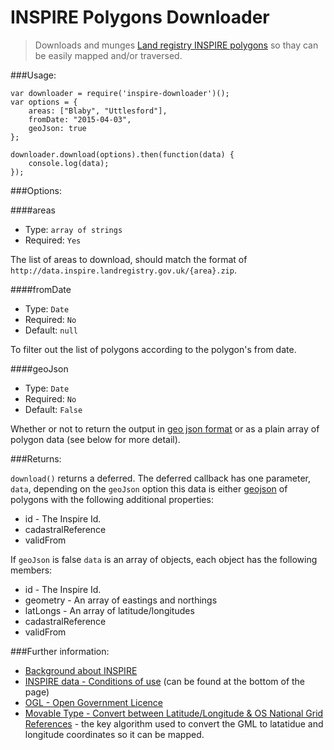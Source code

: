 # INSPIRE Polygons Downloader

> Downloads and munges [Land registry INSPIRE polygons](https://www.gov.uk/inspire-index-polygons-spatial-data) so thay can be easily mapped and/or traversed. 

###Usage:

```
var downloader = require('inspire-downloader')();
var options = {
    areas: ["Blaby", "Uttlesford"],
    fromDate: "2015-04-03",
    geoJson: true
};

downloader.download(options).then(function(data) {
    console.log(data);
});
```

###Options:

####areas

* Type: `array of strings`
* Required: `Yes`

The list of areas to download, should match the format of `http://data.inspire.landregistry.gov.uk/{area}.zip`. 

####fromDate

* Type: `Date`
* Required: `No`
* Default: `null`

To filter out the list of polygons according to the polygon's from date. 

####geoJson

* Type: `Date`
* Required: `No`
* Default: `False`

Whether or not to return the output in [geo json format](http://geojson.org/geojson-spec.html#examples) or as a plain array of polygon data (see below for more detail). 

###Returns:

`download()` returns a deferred. The deferred callback has one parameter, `data`, depending on the `geoJson` option this data is either [geojson](http://geojson.org/geojson-spec.html#examples) of polygons with the following additional properties:

* id - The Inspire Id. 
* cadastralReference
* validFrom

If `geoJson` is false `data` is an array of objects, each object has the following members:

* id - The Inspire Id. 
* geometry - An array of eastings and northings
* latLongs - An array of latitude/longitudes
* cadastralReference
* validFrom

###Further information:

* [Background about INSPIRE](http://data.gov.uk/location/inspire)
* [INSPIRE data - Conditions of use](https://www.gov.uk/inspire-index-polygons-spatial-data) (can be found at the bottom of the page)
* [OGL - Open Government Licence](http://www.nationalarchives.gov.uk/doc/open-government-licence/version/3/)
* [Movable Type - Convert between Latitude/Longitude & OS National Grid References](http://www.movable-type.co.uk/scripts/latlong-gridref.html) - the key algorithm used to convert the GML to latatidue and longitude coordinates so it can be mapped. 
